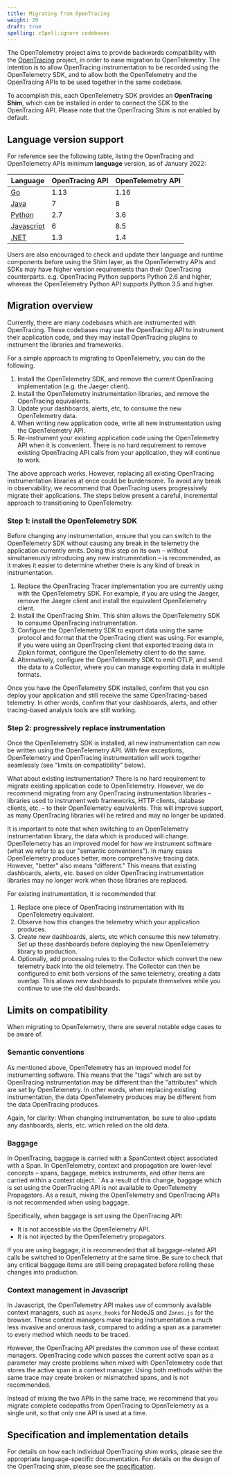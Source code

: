```yaml
---
title: Migrating from OpenTracing
weight: 20
draft: true
spelling: cSpell:ignore codebases
---
```


The OpenTelemetry project aims to provide backwards compatibility with the
[OpenTracing][] project, in order to ease migration to
OpenTelemetry. The intention is to allow OpenTracing instrumentation to be
recorded using the OpenTelemetry SDK, and to allow both the OpenTelemetry
and the OpenTracing APIs to be used together in the same codebase.

To accomplish this, each OpenTelemetry SDK provides an **OpenTracing Shim**,
which can be installed in order to connect the SDK to the OpenTracing API.
Please note that the OpenTracing Shim is not enabled by default.

## Language version support

For reference see the following table, listing the OpenTracing
and OpenTelemetry APIs minimum **language** version, as of
January 2022:

| Language       | OpenTracing API  | OpenTelemetry API |
| -------------- | ---------------- | ----------------- |
| [Go][]         | 1.13             | 1.16              |
| [Java][]       | 7                | 8                 |
| [Python][]     | 2.7              | 3.6               |
| [Javascript][] | 6                | 8.5               |
| [.NET][]       | 1.3              | 1.4               |

[.NET]: https://opentelemetry.io/docs/instrumentation/net/shim/
[Go]: https://pkg.go.dev/go.opentelemetry.io/otel/bridge/opentracing
[Java]: https://github.com/open-telemetry/opentelemetry-java/tree/main/opentracing-shim
[Javascript]: https://www.npmjs.com/package/@opentelemetry/shim-opentracing
[Python]: https://opentelemetry-python.readthedocs.io/en/stable/shim/opentracing_shim/opentracing_shim.html

Users are also encouraged to check and update their language and runtime
components before using the Shim layer, as the OpenTelemetry APIs and SDKs
may have higher version requirements than their OpenTracing counterparts.
e.g. OpenTracing Python supports Python 2.6 and higher, whereas the
OpenTelemetry Python API supports Python 3.5 and higher.

## Migration overview

Currently, there are many codebases which are instrumented with OpenTracing.
These codebases may use the OpenTracing API to instrument their application
code, and they may install OpenTracing plugins to instrument the libraries and
frameworks.

For a simple approach to migrating to OpenTelemetry, you can do the following.

 1. Install the OpenTelemetry SDK, and remove the current OpenTracing
    implementation (e.g. the Jaeger client).
 2. Install the OpenTelemetry instrumentation libraries, and remove the
    OpenTracing equivalents.
 3. Update your dashboards, alerts, etc, to consume the new OpenTelemetry data.
 4. When writing new application code, write all new instrumentation using the
    OpenTelemetry API.
 5. Re-instrument your existing application code using the OpenTelemetry API when
    it is convenient. There is no hard requirement to remove existing OpenTracing
    API calls from your application, they will continue to work.

The above approach works. However, replacing all existing OpenTracing
instrumentation libraries at once could be burdensome.  To avoid any break in
observability, we recommend that OpenTracing users progressively migrate their
applications. The steps below present a careful, incremental approach to
transitioning to OpenTelemetry.

### Step 1: install the OpenTelemetry SDK

Before changing any instrumentation, ensure that you can switch to the
OpenTelemetry SDK without causing any break in the telemetry the application
currently emits. Doing this step on its own – without simultaneously introducing
any new instrumentation – is recommended, as it makes it easier to determine whether
there is any kind of break in instrumentation.

 1. Replace the OpenTracing Tracer implementation you are currently using with
    the OpenTelemetry SDK. For example, if you are using the Jaeger, remove the
    Jaeger client and install the equivalent OpenTelemetry client.
 2. Install the OpenTracing Shim. This shim allows the OpenTelemetry SDK to
    consume OpenTracing instrumentation.
 3. Configure the OpenTelemetry SDK to export data using the same protocol and
    format that the OpenTracing client was using. For example, if you were using an
    OpenTracing client that exported tracing data in Zipkin format, configure the
    OpenTelemetry client to do the same.
 4. Alternatively, configure the OpenTelemetry SDK to emit OTLP, and send the
    data to a Collector, where you can manage exporting data in multiple formats.

Once you have the OpenTelemetry SDK installed, confirm that you can deploy your
application and still receive the same OpenTracing-based telemetry. In other
words, confirm that your dashboards, alerts, and other tracing-based analysis
tools are still working.

### Step 2: progressively replace instrumentation

Once the OpenTelemetry SDK is installed, all new instrumentation can now be
written using the OpenTelemetry API. With few exceptions, OpenTelemetry and
OpenTracing instrumentation will work together seamlessly (see "limits on
compatibility" below).

What about existing instrumentation? There is no hard requirement to migrate
existing application code to OpenTelemetry. However, we do recommend migrating
from any OpenTracing instrumentation libraries – libraries used to instrument
web frameworks, HTTP clients, database clients, etc. – to their OpenTelemetry
equivalents. This will improve support, as many OpenTracing libraries will be
retired and may no longer be updated.

It is important to note that when switching to an OpenTelemetry instrumentation
library, the data which is produced will change. OpenTelemetry has an improved
model for how we instrument software (what we refer to as our "semantic
conventions"). In many cases OpenTelemetry produces better, more comprehensive
tracing data. However, "better" also means "different." This means that existing
dashboards, alerts, etc. based on older OpenTracing instrumentation libraries
may no longer work when those libraries are replaced.

For existing instrumentation, it is recommended that

 1. Replace one piece of OpenTracing instrumentation with its OpenTelemetry
    equivalent.
 2. Observe how this changes the telemetry which your application produces.
 3. Create new dashboards, alerts, etc which consume this new telemetry. Set up
    these dashboards before deploying the new OpenTelemetry library to production.
 4. Optionally, add processing rules to the Collector which convert the new
    telemetry back into the old telemetry. The Collector can then be configured to
    emit both versions of the same telemetry, creating a data overlap. This allows
    new dashboards to populate themselves while you continue to use the old
    dashboards.

## Limits on compatibility

When migrating to OpenTelemetry, there are several notable edge cases to be
aware of.

### Semantic conventions

As mentioned above, OpenTelemetry has an improved model for instrumenting
software. This means that the "tags" which are set by OpenTracing
instrumentation may be different than the "attributes" which are set by
OpenTelemetry. In other words, when replacing existing instrumentation, the data
OpenTelemetry produces may be different from the data OpenTracing produces.

Again, for clarity: When changing instrumentation, be sure to also update any
dashboards, alerts, etc. which relied on the old data.

### Baggage

In OpenTracing, baggage is carried with a SpanContext object associated with a
Span. In OpenTelemetry, context and propagation are lower-level concepts –
spans, baggage, metrics instruments, and other items are carried within a
context object.
`
As a result of this change, baggage which is set using the OpenTracing API is
not available to OpenTelemetry Propagators. As a result, mixing the
OpenTelemetry and OpenTracing APIs is not recommended when using baggage.

Specifically, when baggage is set using the OpenTracing API:

* It is not accessible via the OpenTelemetry API.
* It is not injected by the OpenTelemetry propagators.

If you are using baggage, it is recommended that all baggage-related API calls
be switched to OpenTelemetry at the same time. Be sure to check that any
critical baggage items are still being propagated before rolling these changes
into production.

### Context management in Javascript

In Javascript, the OpenTelemetry API makes use of commonly available context
managers, such as `async_hooks` for NodeJS and `Zones.js` for the browser. These
context managers make tracing instrumentation a much less invasive and onerous
task, compared to adding a span as a parameter to every method which needs to
be traced.

However, the OpenTracing API predates the common use of these context managers.
OpenTracing code which passes the current active span as a parameter may create
problems when mixed with OpenTelemetry code that stores the active span in a
context manager. Using both methods within the same trace may create broken or
mismatched spans, and is not recommended.

Instead of mixing the two APIs in the same trace, we recommend that you migrate
complete codepaths from OpenTracing to OpenTelemetry as a single unit, so that
only one API is used at a time.


## Specification and implementation details

For details on how each individual OpenTracing shim works, please see the
appropriate language-specific documentation. For details on the design of the
OpenTracing shim, please see the
[specification].

[OpenTracing]: https://opentracing.io
[specification]: https://github.com/open-telemetry/opentelemetry-specification/blob/main/specification/compatibility/opentracing.md
